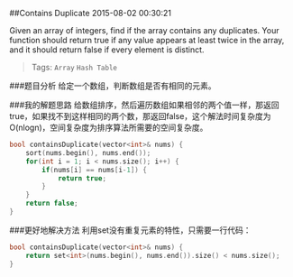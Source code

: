 ##Contains Duplicate
2015-08-02 00:30:21 

Given an array of integers, find if the array contains any duplicates. Your function should return true if any value appears at least twice in the array, and it should return false if every element is distinct.

>Tags: `Array` `Hash Table`

###题目分析
给定一个数组，判断数组是否有相同的元素。


###我的解题思路
给数组排序，然后遍历数组如果相邻的两个值一样，那返回true，如果找不到这样相同的两个数，那返回false，这个解法时间复杂度为O(nlogn)，空间复杂度为排序算法所需要的空间复杂度。

~~~c++
bool containsDuplicate(vector<int>& nums) {
    sort(nums.begin(), nums.end());
    for(int i = 1; i < nums.size(); i++) {
        if(nums[i] == nums[i-1]) {
            return true;
        }
    }
    return false;
}
~~~
###更好地解决方法
利用set没有重复元素的特性，只需要一行代码：

~~~c++
bool containsDuplicate(vector<int>& nums) {
	return set<int>(nums.begin(), nums.end()).size() < nums.size();
}

~~~
